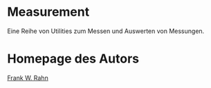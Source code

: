 # Measurement

Eine Reihe von Utilities zum Messen und Auswerten von Messungen.

# Homepage des Autors

[Frank W. Rahn](https://www.frank-rahn.de/?utm_source=github&utm_medium=readme&utm_campaign=performance&utm_content=measurement)